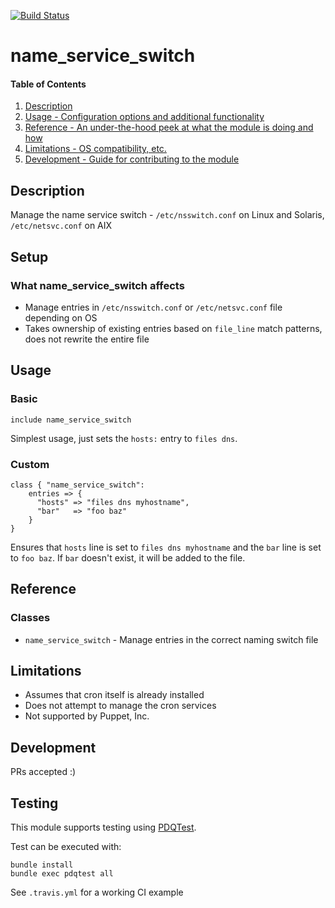 [![Build Status](https://travis-ci.org/GeoffWilliams/name_service_switch.svg?branch=master)](https://travis-ci.org/GeoffWilliams/name_service_switch)
# name_service_switch

#### Table of Contents

1. [Description](#description)
1. [Usage - Configuration options and additional functionality](#usage)
1. [Reference - An under-the-hood peek at what the module is doing and how](#reference)
1. [Limitations - OS compatibility, etc.](#limitations)
1. [Development - Guide for contributing to the module](#development)

## Description

Manage the name service switch - `/etc/nsswitch.conf` on Linux and Solaris, `/etc/netsvc.conf` on AIX

## Setup

### What name_service_switch affects
* Manage entries in  `/etc/nsswitch.conf` or `/etc/netsvc.conf` file depending on OS
* Takes ownership of existing entries based on `file_line` match patterns, does not rewrite the entire file

## Usage

### Basic

```puppet
include name_service_switch
```

Simplest usage, just sets the `hosts:` entry to `files dns`.

### Custom

```puppet
class { "name_service_switch":
    entries => {
      "hosts" => "files dns myhostname",
      "bar"   => "foo baz"
    }
}
```

Ensures that `hosts` line is set to `files dns myhostname` and the `bar` line is set to `foo baz`.  If `bar` doesn't exist, it will be added to the file.

## Reference

### Classes
* `name_service_switch` - Manage entries in the correct naming switch file

## Limitations

* Assumes that cron itself is already installed
* Does not attempt to manage the cron services
* Not supported by Puppet, Inc.

## Development

PRs accepted :)

## Testing
This module supports testing using [PDQTest](https://github.com/GeoffWilliams/pdqtest).


Test can be executed with:

```
bundle install
bundle exec pdqtest all
```


See `.travis.yml` for a working CI example
